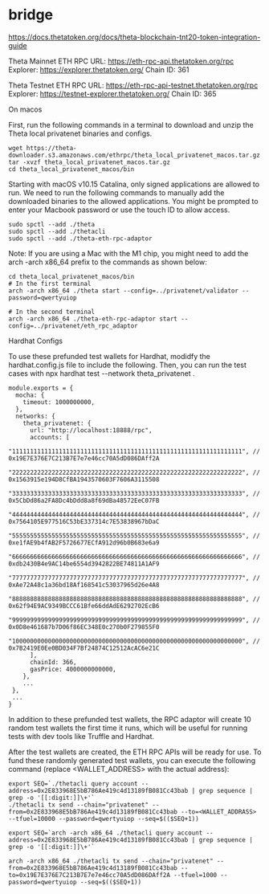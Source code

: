 # bridge

https://docs.thetatoken.org/docs/theta-blockchain-tnt20-token-integration-guide


Theta Mainnet
ETH RPC URL: https://eth-rpc-api.thetatoken.org/rpc
Explorer: https://explorer.thetatoken.org/
Chain ID: 361

Theta Testnet
ETH RPC URL: https://eth-rpc-api-testnet.thetatoken.org/rpc
Explorer: https://testnet-explorer.thetatoken.org/
Chain ID: 365

On macos

First, run the following commands in a terminal to download and unzip the Theta local privatenet binaries and configs.

```
wget https://theta-downloader.s3.amazonaws.com/ethrpc/theta_local_privatenet_macos.tar.gz
tar -xvzf theta_local_privatenet_macos.tar.gz
cd theta_local_privatenet_macos/bin
```

Starting with macOS v10.15 Catalina, only signed applications are allowed to run. We need to run the following commands to manually add the downloaded binaries to the allowed applications. You might be prompted to enter your Macbook password or use the touch ID to allow access.

```
sudo spctl --add ./theta
sudo spctl --add ./thetacli
sudo spctl --add ./theta-eth-rpc-adaptor
```

Note: If you are using a Mac with the M1 chip, you might need to add the arch -arch x86_64 prefix to the commands as shown below:

```
cd theta_local_privatenet_macos/bin
# In the first terminal
arch -arch x86_64 ./theta start --config=../privatenet/validator --password=qwertyuiop

# In the second terminal
arch -arch x86_64 ./theta-eth-rpc-adaptor start --config=../privatenet/eth_rpc_adaptor
```


Hardhat Configs

To use these prefunded test wallets for Hardhat, modidfy the hardhat.config.js file to include the following. Then, you can run the test cases with npx hardhat test --network theta_privatenet .

```
module.exports = {
  mocha: {
    timeout: 1000000000,
  },
  networks: {
    theta_privatenet: {
      url: "http://localhost:18888/rpc",
      accounts: [
        "1111111111111111111111111111111111111111111111111111111111111111", // 0x19E7E376E7C213B7E7e7e46cc70A5dD086DAff2A
        "2222222222222222222222222222222222222222222222222222222222222222", // 0x1563915e194D8CfBA1943570603F7606A3115508
        "3333333333333333333333333333333333333333333333333333333333333333", // 0x5CbDd86a2FA8Dc4bDdd8a8f69dBa48572EeC07FB
        "4444444444444444444444444444444444444444444444444444444444444444", // 0x7564105E977516C53bE337314c7E53838967bDaC
        "5555555555555555555555555555555555555555555555555555555555555555", // 0xe1fAE9b4fAB2F5726677ECfA912d96b0B683e6a9
        "6666666666666666666666666666666666666666666666666666666666666666", // 0xdb2430B4e9AC14be6554d3942822BE74811A1AF9
        "7777777777777777777777777777777777777777777777777777777777777777", // 0xAe72A48c1a36bd18Af168541c53037965d26e4A8
        "8888888888888888888888888888888888888888888888888888888888888888", // 0x62f94E9AC9349BCCC61Bfe66ddAdE6292702EcB6
        "9999999999999999999999999999999999999999999999999999999999999999", // 0x0D8e461687b7D06f86EC348E0c270b0F279855F0
        "1000000000000000000000000000000000000000000000000000000000000000", // 0x7B2419E0Ee0BD034F7Bf24874C12512AcAC6e21C
      ],
      chainId: 366,
      gasPrice: 4000000000000,
    },
    ...
 },
 ...
}
```


In addition to these prefunded test wallets, the RPC adaptor will create 10 random test wallets the first time it runs, which will be useful for running tests with dev tools like Truffle and Hardhat. 

After the test wallets are created, the ETH RPC APIs will be ready for use. To fund these randomly generated test wallets, you can execute the following command (replace <WALLET_ADDRESS> with the actual address):

```
export SEQ=`./thetacli query account --address=0x2E833968E5bB786Ae419c4d13189fB081Cc43bab | grep sequence | grep -o '[[:digit:]]\+'`
./thetacli tx send --chain="privatenet" --from=0x2E833968E5bB786Ae419c4d13189fB081Cc43bab --to=<WALLET_ADDRASS> --tfuel=10000 --password=qwertyuiop --seq=$(($SEQ+1))
```



    export SEQ=`arch -arch x86_64 ./thetacli query account --address=0x2E833968E5bB786Ae419c4d13189fB081Cc43bab | grep sequence | grep -o '[[:digit:]]\+'`

    arch -arch x86_64 ./thetacli tx send --chain="privatenet" --from=0x2E833968E5bB786Ae419c4d13189fB081Cc43bab --to=0x19E7E376E7C213B7E7e7e46cc70A5dD086DAff2A --tfuel=1000 --password=qwertyuiop --seq=$(($SEQ+1))



